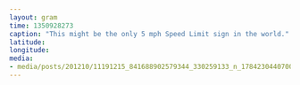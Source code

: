 ```yaml
---
layout: gram
time: 1350928273
caption: "This might be the only 5 mph Speed Limit sign in the world."
latitude: 
longitude: 
media:
- media/posts/201210/11191215_841688902579344_330259133_n_17842304407000351.jpg
---
```

